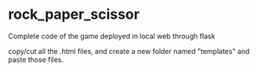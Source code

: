 # rock_paper_scissor
Complete code of the game deployed in local web through flask

copy/cut all the .html files, and create a new folder named "templates" and paste those files.
